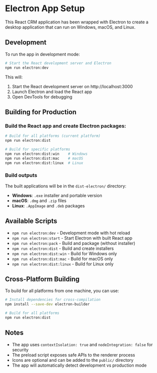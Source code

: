 # Electron App Setup

This React CRM application has been wrapped with Electron to create a desktop application that can run on Windows, macOS, and Linux.

## Development

To run the app in development mode:

```bash
# Start the React development server and Electron
npm run electron:dev
```

This will:
1. Start the React development server on http://localhost:3000
2. Launch Electron and load the React app
3. Open DevTools for debugging

## Building for Production

### Build the React app and create Electron packages:

```bash
# Build for all platforms (current platform)
npm run electron:dist

# Build for specific platforms
npm run electron:dist:win    # Windows
npm run electron:dist:mac    # macOS
npm run electron:dist:linux  # Linux
```

### Build outputs

The built applications will be in the `dist-electron/` directory:
- **Windows**: `.exe` installer and portable version
- **macOS**: `.dmg` and `.zip` files
- **Linux**: `.AppImage` and `.deb` packages

## Available Scripts

- `npm run electron:dev` - Development mode with hot reload
- `npm run electron:start` - Start Electron with built React app
- `npm run electron:pack` - Build and package (without installer)
- `npm run electron:dist` - Build and create installers
- `npm run electron:dist:win` - Build for Windows only
- `npm run electron:dist:mac` - Build for macOS only
- `npm run electron:dist:linux` - Build for Linux only

## Cross-Platform Building

To build for all platforms from one machine, you can use:

```bash
# Install dependencies for cross-compilation
npm install --save-dev electron-builder

# Build for all platforms
npm run electron:dist
```

## Notes

- The app uses `contextIsolation: true` and `nodeIntegration: false` for security
- The preload script exposes safe APIs to the renderer process
- Icons are optional and can be added to the `public/` directory
- The app will automatically detect development vs production mode
